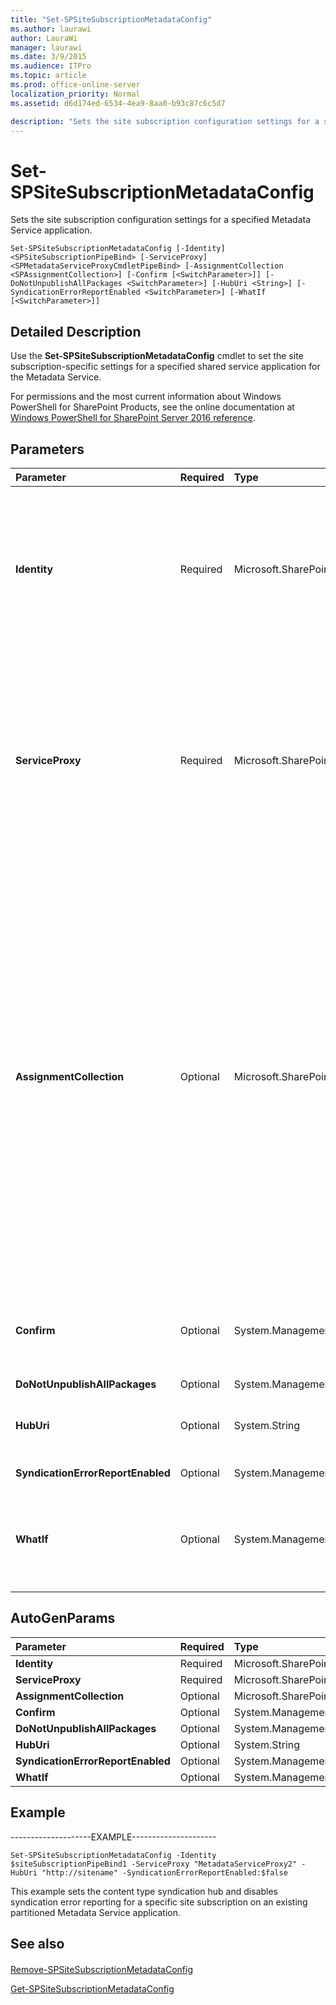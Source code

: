 ```yaml
---
title: "Set-SPSiteSubscriptionMetadataConfig"
ms.author: laurawi
author: LauraWi
manager: laurawi
ms.date: 3/9/2015
ms.audience: ITPro
ms.topic: article
ms.prod: office-online-server
localization_priority: Normal
ms.assetid: d6d174ed-6534-4ea9-8aa0-b93c87c6c5d7

description: "Sets the site subscription configuration settings for a specified Metadata Service application."
---
```


# Set-SPSiteSubscriptionMetadataConfig

Sets the site subscription configuration settings for a specified Metadata Service application.
  
```
Set-SPSiteSubscriptionMetadataConfig [-Identity] <SPSiteSubscriptionPipeBind> [-ServiceProxy] <SPMetadataServiceProxyCmdletPipeBind> [-AssignmentCollection <SPAssignmentCollection>] [-Confirm [<SwitchParameter>]] [-DoNotUnpublishAllPackages <SwitchParameter>] [-HubUri <String>] [-SyndicationErrorReportEnabled <SwitchParameter>] [-WhatIf [<SwitchParameter>]]
```

## Detailed Description

Use the **Set-SPSiteSubscriptionMetadataConfig** cmdlet to set the site subscription-specific settings for a specified shared service application for the Metadata Service. 
  
For permissions and the most current information about Windows PowerShell for SharePoint Products, see the online documentation at [Windows PowerShell for SharePoint Server 2016 reference](https://go.microsoft.com/fwlink/p/?LinkId=671715).
  
## Parameters

|**Parameter**|**Required**|**Type**|**Description**|
|:-----|:-----|:-----|:-----|
|**Identity** <br/> |Required  <br/> |Microsoft.SharePoint.PowerShell.SPSiteSubscriptionPipeBind  <br/> |Specifies the site subscription for which to set the Metadata Service application settings.  <br/> The type must be a valid GUID, in the form 12345678-90ab-cdef-1234-567890bcdefgh; a valid name of a site subscription (for example, SiteSubscriptionConfig1); or an instance of a valid **SiteSubscription** object.  <br/> |
|**ServiceProxy** <br/> |Required  <br/> |Microsoft.SharePoint.Taxonomy.Cmdlet.SPMetadataServiceProxyCmdletPipeBind  <br/> |Specifies the local metadata service proxy for the service application that contains the site subscription-specific settings.  <br/> The type must be a valid GUID, in the form 12345678-90ab-cdef-1234-567890bcdefgh; a valid name of the service application proxy (for example, ServiceAppProxy1); or an instance of a valid **SPMetadataServiceProxy** object.  <br/> |
|**AssignmentCollection** <br/> |Optional  <br/> |Microsoft.SharePoint.PowerShell.SPAssignmentCollection  <br/> |Manages objects for the purpose of proper disposal. Use of objects, such as **SPWeb** or **SPSite**, can use large amounts of memory and use of these objects in Windows PowerShell scripts requires proper memory management. Using the **SPAssignment** object, you can assign objects to a variable and dispose of the objects after they are needed to free up memory. When **SPWeb**, **SPSite**, or **SPSiteAdministration** objects are used, the objects are automatically disposed of if an assignment collection or the **Global** parameter is not used.  <br/> > [!NOTE]> When the **Global** parameter is used, all objects are contained in the global store. If objects are not immediately used, or disposed of by using the **Stop-SPAssignment** command, an out-of-memory scenario can occur.           |
|**Confirm** <br/> |Optional  <br/> |System.Management.Automation.SwitchParameter  <br/> |Prompts you for confirmation before executing the command. For more information, type the following command: **get-help about_commonparameters** <br/> |
|**DoNotUnpublishAllPackages** <br/> |Optional  <br/> |System.Management.Automation.SwitchParameter  <br/> ||
|**HubUri** <br/> |Optional  <br/> |System.String  <br/> |Specifies the URI of the syndication hub.  <br/> The type must be a valid URI, in the form file:\\server_name\sitedocs.  <br/> |
|**SyndicationErrorReportEnabled** <br/> |Optional  <br/> |System.Management.Automation.SwitchParameter  <br/> |Enables error reporting for content type syndication.  <br/> |
|**WhatIf** <br/> |Optional  <br/> |System.Management.Automation.SwitchParameter  <br/> |Displays a message that describes the effect of the command instead of executing the command. For more information, type the following command: **get-help about_commonparameters** <br/> |
   
## AutoGenParams

|**Parameter**|**Required**|**Type**|**Description**|
|:-----|:-----|:-----|:-----|
|**Identity** <br/> |Required  <br/> |Microsoft.SharePoint.PowerShell.SPSiteSubscriptionPipeBind  <br/> ||
|**ServiceProxy** <br/> |Required  <br/> |Microsoft.SharePoint.Taxonomy.Cmdlet.SPMetadataServiceProxyCmdletPipeBind  <br/> ||
|**AssignmentCollection** <br/> |Optional  <br/> |Microsoft.SharePoint.PowerShell.SPAssignmentCollection  <br/> ||
|**Confirm** <br/> |Optional  <br/> |System.Management.Automation.SwitchParameter  <br/> ||
|**DoNotUnpublishAllPackages** <br/> |Optional  <br/> |System.Management.Automation.SwitchParameter  <br/> ||
|**HubUri** <br/> |Optional  <br/> |System.String  <br/> ||
|**SyndicationErrorReportEnabled** <br/> |Optional  <br/> |System.Management.Automation.SwitchParameter  <br/> ||
|**WhatIf** <br/> |Optional  <br/> |System.Management.Automation.SwitchParameter  <br/> ||
   
## Example

--------------------EXAMPLE---------------------
  
```
Set-SPSiteSubscriptionMetadataConfig -Identity $siteSubscriptionPipeBind1 -ServiceProxy "MetadataServiceProxy2" -HubUri "http://sitename" -SyndicationErrorReportEnabled:$false
```

This example sets the content type syndication hub and disables syndication error reporting for a specific site subscription on an existing partitioned Metadata Service application.
  
## See also

#### 

[Remove-SPSiteSubscriptionMetadataConfig](../../../docs-conceptual/sharepoint-server/microsoft-powershell-for-sharepoint-server-reference/enterprise-content-management-cmdlets/remove-spsitesubscriptionmetadataconfig.md)
  
[Get-SPSiteSubscriptionMetadataConfig](../../../docs-conceptual/sharepoint-server/microsoft-powershell-for-sharepoint-server-reference/enterprise-content-management-cmdlets/get-spsitesubscriptionmetadataconfig.md)

